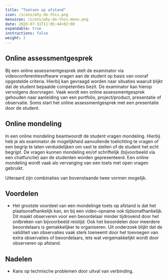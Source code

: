 ```yaml
---
title: "Toetsen op afstand"
icon: /icons/why-do-this.png
menuicon: /icons/why-do-this-menu.png
date: 2020-07-31T11:05:44+02:00
expandable: true
instructions: false
weight: 2
---
```


## Online assessmentgesprek

Bij een online assessmentgesprek stelt de examinator via videoconferentiesoftware vragen aan de student op basis van vooraf opgestelde criteria. Hierbij kan gevraagd worden naar situaties waaruit blijkt dat de student bepaalde competenties bezit. De examinator kan hierop vervolgens doorvragen. Vaak wordt een online assessmentgesprek gehouden naar aanleiding van een portfolio, project/product, presentatie of observatie. Soms start het online assessmentgesprek met een presentatie door de student. 

## Online mondeling

In een online mondeling beantwoordt de student vragen mondeling. Hierbij heb je als examinator de mogelijkheid aanvullende toelichting te vragen of een begrip te laten verduidelijken om vast te stellen of de student het echt begrijpt. De vragen kunnen mondeling en/of schriftelijk (bijvoorbeeld via een chatfunctie) aan de studenten worden gepresenteerd. Een online mondeling wordt vaak als vervanging van een toets met open vragen gebruikt.

Uiteraard zijn combinaties van bovenstaande twee vormen mogelijk.

## Voordelen

* Het grootste voordeel van een mondelinge toets op afstand is dat het plaatsonafhankelijk kan, en bij een video-opname ook tijdsonafhankelijk. Dit maakt observeren voor een beoordelaar minder tijdrovend door het ontbreken van bijvoorbeeld reistijd. Ook het beoordelen door meerdere beoordelaars is gemakkelijker te organiseren. Uit onderzoek blijkt dat de validiteit van observaties vaak sterk toeneemt door het toevoegen van extra observaties of beoordelaars, iets wat vergemakkelijkt wordt door observeren op afstand.

## Nadelen

*	Kans op technische problemen door uitval van verbinding.

